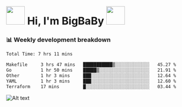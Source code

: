 <!-- Title -->
<h1>
    <img src="https://media.tenor.com/TlyRveJkgo4AAAAi/cloud-cloud-strife.gif" width="50"/>
    Hi, I'm BigBaBy
    <img src="https://media.tenor.com/TlyRveJkgo4AAAAi/cloud-cloud-strife.gif" width="50"/>
</h1>

<h3> 📊 Weekly development breakdown </h3>
<!-- waka-readme-stats -->

<!--START_SECTION:waka-->

```txt
Total Time: 7 hrs 11 mins

Makefile     3 hrs 47 mins   ███████████▒░░░░░░░░░░░░░   45.27 %
Go           1 hr 50 mins    █████▒░░░░░░░░░░░░░░░░░░░   21.91 %
Other        1 hr 3 mins     ███░░░░░░░░░░░░░░░░░░░░░░   12.64 %
YAML         1 hr 3 mins     ███░░░░░░░░░░░░░░░░░░░░░░   12.60 %
Terraform    17 mins         █░░░░░░░░░░░░░░░░░░░░░░░░   03.44 %
```

<!--END_SECTION:waka-->

![Alt text](https://spotify-recently-played-readme.vercel.app/api?user=21b7yx6vkj66csord5swswvza&count=10&width=1000)
